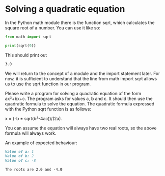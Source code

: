 
# Solving a quadratic equation

In the Python math module there is the function sqrt, which calculates the square root of a number. You can use it like so:

```python
from math import sqrt

print(sqrt(9))
```

This should print out

```markdown
3.0
```

We will return to the concept of a module and the import statement later. For now, it is sufficient to understand that the line from math import sqrt allows us to use the sqrt function in our program.

Please write a program for solving a quadratic equation of the form ax²+bx+c. The program asks for values a, b and c. It should then use the quadratic formula to solve the equation. The quadratic formula expressed with the Python sqrt function is as follows:

x = (-b ± sqrt(b²-4ac))/(2a).

You can assume the equation will always have two real roots, so the above formula will always work.

An example of expected behaviour:

```markdown
Value of a: 1
Value of b: 2
Value of c: -8

The roots are 2.0 and -4.0
```
